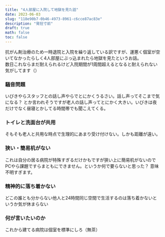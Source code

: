 ```yaml
---
title: "4人部屋に入院して地獄を見た話"
date: 2023-06-03
slug: "118e90b7-0b46-4973-8961-c6cce87ac83e"
description: "発狂寸前"
draft: true
math: false
toc: false
---
```


抗がん剤治療のため一時退院と入院を繰り返している訳ですが、運悪く個室が空いてなかったらしく4人部屋にぶっ込まれたら地獄を見たというお話。  
数日これならまだ耐えられるけど入院期間が1周間超えるとなると耐えられない気がしてます（）

### 騒音問題
いびきやらスタッフとの話し声やらでとにかくうるさい。話し声ってそこまで気になる？ とか言われそうですが老人の話し声ってとにかく大きい。いびきは夜だけでなく昼寝とかしてる時間帯でも聞こえてくる。

### トイレと洗面台が共用
そもそも老人と共用な時点で生理的にあまり受け付けない。しかも距離が遠い。

### 狭い・簡易机がない
これは自分の居る病院が特殊すぎるだけかもですが狭い上に簡易机がないのでPCやら課題ですらまともにできません。というか何で要らないと思った？ 意味不明すぎます。

### 精神的に落ち着かない
どこの誰とも分からない他人と24時間同じ空間で生活するのは落ち着かないというか気が休まらない

### 何が言いたいのか
これから建てる病院は個室を標準にしろ（無茶）
